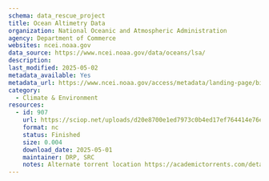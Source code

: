 ```yaml
---
schema: data_rescue_project 
title: Ocean Altimetry Data
organization: National Oceanic and Atmospheric Administration
agency: Department of Commerce
websites: ncei.noaa.gov
data_source: https://www.ncei.noaa.gov/data/oceans/lsa/
description: 
last_modified: 2025-05-02
metadata_available: Yes
metadata_url: https://www.ncei.noaa.gov/access/metadata/landing-page/bin/iso?id=gov.noaa.nodcLSA-SLR
category:
  - Climate & Environment 
resources:
  - id: 907
    url: https://sciop.net/uploads/d20e8700e1ed7973c0b4ed17ef764414e76efbf9
    format: nc
    status: Finished
    size: 0.004
    download_date: 2025-05-01
    maintainer: DRP, SRC
    notes: Alternate torrent location https://academictorrents.com/details/d20e8700e1ed7973c0b4ed17ef764414e76efbf9
---
```

